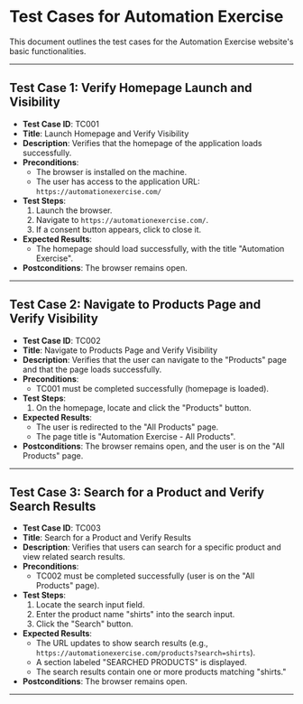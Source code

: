 # Test Cases for Automation Exercise

This document outlines the test cases for the Automation Exercise website's basic functionalities.

---

## Test Case 1: Verify Homepage Launch and Visibility

- **Test Case ID**: TC001
- **Title**: Launch Homepage and Verify Visibility
- **Description**: Verifies that the homepage of the application loads successfully.
- **Preconditions**:
  - The browser is installed on the machine.
  - The user has access to the application URL: `https://automationexercise.com/`
- **Test Steps**:
  1. Launch the browser.
  2. Navigate to `https://automationexercise.com/`.
  3. If a consent button appears, click to close it.
- **Expected Results**:
  - The homepage should load successfully, with the title "Automation Exercise".
- **Postconditions**: The browser remains open.

---

## Test Case 2: Navigate to Products Page and Verify Visibility

- **Test Case ID**: TC002
- **Title**: Navigate to Products Page and Verify Visibility
- **Description**: Verifies that the user can navigate to the "Products" page and that the page loads successfully.
- **Preconditions**:
  - TC001 must be completed successfully (homepage is loaded).
- **Test Steps**:
  1. On the homepage, locate and click the "Products" button.
- **Expected Results**:
  - The user is redirected to the "All Products" page.
  - The page title is "Automation Exercise - All Products".
- **Postconditions**: The browser remains open, and the user is on the "All Products" page.

---

## Test Case 3: Search for a Product and Verify Search Results

- **Test Case ID**: TC003
- **Title**: Search for a Product and Verify Results
- **Description**: Verifies that users can search for a specific product and view related search results.
- **Preconditions**:
  - TC002 must be completed successfully (user is on the "All Products" page).
- **Test Steps**:
  1. Locate the search input field.
  2. Enter the product name "shirts" into the search input.
  3. Click the "Search" button.
- **Expected Results**:
  - The URL updates to show search results (e.g., `https://automationexercise.com/products?search=shirts`).
  - A section labeled "SEARCHED PRODUCTS" is displayed.
  - The search results contain one or more products matching "shirts."
- **Postconditions**: The browser remains open.

---
